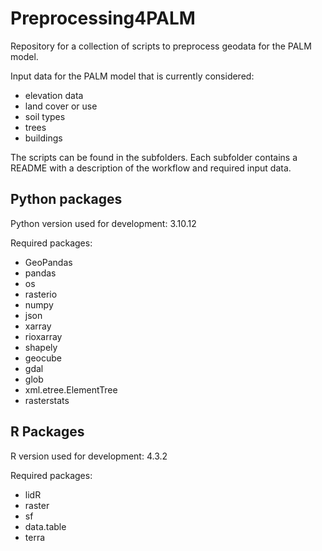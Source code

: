
# Preprocessing4PALM

Repository for a collection of scripts to preprocess geodata for the PALM model. 

Input data for the PALM model that is currently considered:
* elevation data
* land cover or use
* soil types
* trees
* buildings

The scripts can be found in the subfolders. Each subfolder contains a README with a description of the workflow and required input data.

## Python packages

Python version used for development: 3.10.12

Required packages:
* GeoPandas
* pandas
* os
* rasterio
* numpy
* json
* xarray
* rioxarray
* shapely
* geocube
* gdal
* glob
* xml.etree.ElementTree
* rasterstats

## R Packages

R version used for development: 4.3.2

Required packages:
* lidR
* raster
* sf
* data.table
* terra